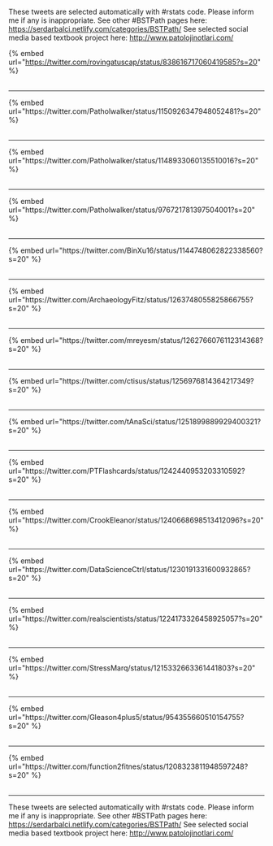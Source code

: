 

These tweets are selected automatically with #rstats code. Please inform me if any is inappropriate.
See other #BSTPath pages here: https://serdarbalci.netlify.com/categories/BSTPath/ 
See selected social media based textbook project here: http://www.patolojinotlari.com/

{% embed url="https://twitter.com/rovingatuscap/status/838616717060419585?s=20" %}<br>
<br>
<hr>
{% embed url="https://twitter.com/Patholwalker/status/1150926347948052481?s=20" %}<br>
<br>
<hr>
{% embed url="https://twitter.com/Patholwalker/status/1148933060135510016?s=20" %}<br>
<br>
<hr>
{% embed url="https://twitter.com/Patholwalker/status/976721781397504001?s=20" %}<br>
<br>
<hr>
{% embed url="https://twitter.com/BinXu16/status/1144748062822338560?s=20" %}<br>
<br>
<hr>
{% embed url="https://twitter.com/ArchaeologyFitz/status/1263748055825866755?s=20" %}<br>
<br>
<hr>
{% embed url="https://twitter.com/mreyesm/status/1262766076112314368?s=20" %}<br>
<br>
<hr>
{% embed url="https://twitter.com/ctisus/status/1256976814364217349?s=20" %}<br>
<br>
<hr>
{% embed url="https://twitter.com/tAnaSci/status/1251899889929400321?s=20" %}<br>
<br>
<hr>
{% embed url="https://twitter.com/PTFlashcards/status/1242440953203310592?s=20" %}<br>
<br>
<hr>
{% embed url="https://twitter.com/CrookEleanor/status/1240668698513412096?s=20" %}<br>
<br>
<hr>
{% embed url="https://twitter.com/DataScienceCtrl/status/1230191331600932865?s=20" %}<br>
<br>
<hr>
{% embed url="https://twitter.com/realscientists/status/1224173326458925057?s=20" %}<br>
<br>
<hr>
{% embed url="https://twitter.com/StressMarq/status/1215332663361441803?s=20" %}<br>
<br>
<hr>
{% embed url="https://twitter.com/Gleason4plus5/status/954355660510154755?s=20" %}<br>
<br>
<hr>
{% embed url="https://twitter.com/function2fitnes/status/1208323811948597248?s=20" %}<br>
<br>
<hr>


These tweets are selected automatically with #rstats code. Please inform me if any is inappropriate.
See other #BSTPath pages here: https://serdarbalci.netlify.com/categories/BSTPath/ 
See selected social media based textbook project here: http://www.patolojinotlari.com/
